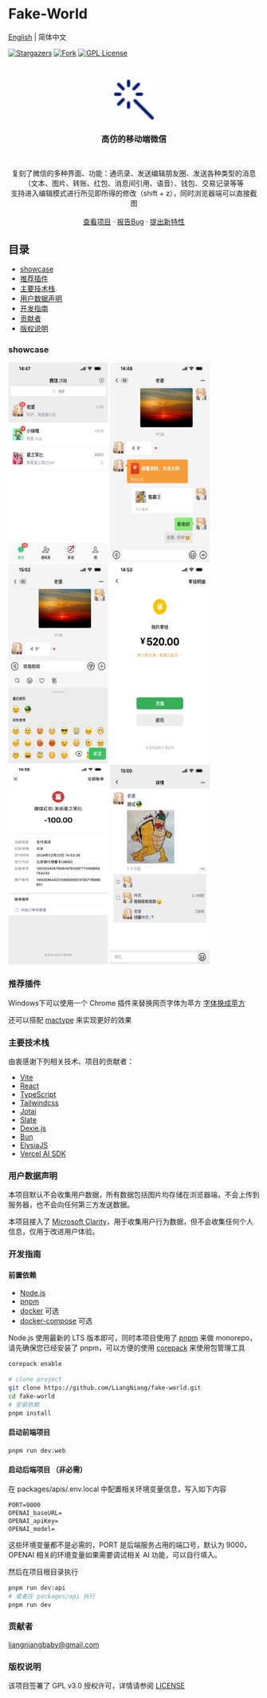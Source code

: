 # Fake-World

[English](./README.en.md) | 简体中文

<!-- PROJECT SHIELDS -->

[![Stargazers][stars-shield]][stars-url]
[![Fork][forks-shield]][fork-url]
[![GPL License][license-shield]][license-url]

<br />

<p align="center">
  <a href="https://fake-world.devdoll.icu/">
    <img src="showcase/favicon.svg" alt="Logo" width="80" height="80">
  </a>
  <h3 align="center">高仿的移动端微信</h3>
  <br />
  <p align="center">
    复刻了微信的多种界面、功能：通讯录、发送编辑朋友圈、发送各种类型的消息（文本、图片、转账、红包、消息间引用、语音）、钱包、交易记录等等
    <br />
    支持进入编辑模式进行所见即所得的修改（shift + z），同时浏览器端可以直接截图
    <br />
    <br />
    <a href="https://fake-world.devdoll.icu/">查看项目</a>
    ·
    <a href="https://github.com/LiangNiang/fake-world/issues">报告Bug</a>
    ·
    <a href="https://github.com/LiangNiang/fake-world/issues">提出新特性</a>
  </p>
</p>

## 目录

- [showcase](#showcase)
- [推荐插件](#推荐插件)
- [主要技术栈](#主要技术栈)
- [用户数据声明](#用户数据声明)
- [开发指南](#开发指南)
- [贡献者](#贡献者)
- [版权说明](#版权说明)

### showcase

<!-- ![showcase1](assets/case1.png)![showcase2](assets/case2.png) -->
<div style="display:inline-block">
  <img src="showcase/case1.png" alt="showcase1" width="200" height="400">
  <img src="showcase/case2.png" alt="showcase2" width="200" height="400">
  <img src="showcase/case6.png" alt="showcase6" width="200" height="400">
  <img src="showcase/case3.png" alt="showcase3" width="200" height="400">
  <img src="showcase/case4.png" alt="showcase4" width="200" height="400">
  <img src="showcase/case5.png" alt="showcase5" width="200" height="400">
</div>

### 推荐插件

Windows下可以使用一个 Chrome 插件来替换网页字体为苹方 [字体换成苹方](https://chromewebstore.google.com/detail/%E5%AD%97%E4%BD%93%E6%8D%A2%E6%88%90%E8%8B%B9%E6%96%B9/pogfdgfepibcifimpojbacaolamhbjde)

还可以搭配 [mactype](https://github.com/snowie2000/mactype) 来实现更好的效果

### 主要技术栈

由衷感谢下列相关技术、项目的贡献者：

* [Vite](https://vitejs.dev/)
* [React](https://react.dev/)
* [TypeScript](https://www.typescriptlang.org/)
* [Tailwindcss](https://tailwindcss.com/)
* [Jotai](https://jotai.org/)
* [Slate](https://www.slatejs.org/)
* [Dexie.js](https://dexie.org/)
* [Bun](https://bun.sh/)
* [ElysiaJS](https://elysiajs.com/)
* [Vercel AI SDK](https://sdk.vercel.ai/)

### 用户数据声明

本项目默认不会收集用户数据，所有数据包括图片均存储在浏览器端，不会上传到服务器，也不会向任何第三方发送数据。

本项目接入了 [Microsoft Clarity](https://clarity.microsoft.com/)，用于收集用户行为数据，但不会收集任何个人信息，仅用于改进用户体验。

### 开发指南

#### 前置依赖

* [Node.js](https://nodejs.org/en)
* [pnpm](https://pnpm.io/)
* [docker](https://www.docker.com/) 可选
* [docker-compose](https://docs.docker.com/compose/) 可选

Node.js 使用最新的 LTS 版本即可，同时本项目使用了 [pnpm](https://pnpm.io/) 来做 monorepo，请先确保您已经安装了 pnpm，可以方便的使用 [corepack](https://github.com/nodejs/corepack) 来使用包管理工具
```bash
corepack enable
```

```bash
# clone project
git clone https://github.com/LiangNiang/fake-world.git
cd fake-world
# 安装依赖
pnpm install
```

#### 启动前端项目

```bash
pnpm run dev:web

```
#### 启动后端项目 （非必需）

在 packages/apis/.env.local 中配置相关环境变量信息，写入如下内容

```
PORT=9000
OPENAI_baseURL=
OPENAI_apiKey=
OPENAI_model=
```
这些环境变量都不是必需的，PORT 是后端服务占用的端口号，默认为 9000，OPENAI 相关的环境变量如果需要调试相关 AI 功能，可以自行填入。


然后在项目根目录执行
```bash
pnpm run dev:api 
# 或者在 packages/api 执行
pnpm run dev
```

### 贡献者

liangniangbaby@gmail.com

### 版权说明

该项目签署了 GPL v3.0 授权许可，详情请参阅 [LICENSE][license-url]


[stars-shield]: https://img.shields.io/github/stars/LiangNiang/fake-world?style=flat-square
[stars-url]: https://github.com/LiangNiang/fake-world/stargazers
[forks-shield]: https://img.shields.io/github/forks/LiangNiang/fake-world?style=flat-square
[fork-url]: https://github.com/LiangNiang/fake-world/forks
[license-shield]: https://img.shields.io/github/license/LiangNiang/fake-world?style=flat-square
[license-url]: https://github.com/LiangNiang/fake-world/blob/main/LICENSE